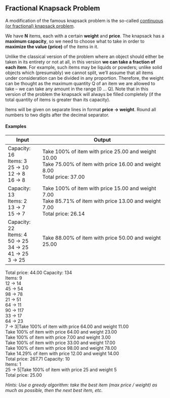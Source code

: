 ## Fractional Knapsack Problem
A modification of the famous knapsack problem is the so-called [continuous (or fractional) knapsack problem](https://en.wikipedia.org/wiki/Continuous_knapsack_problem). 

We have **N** items, each with a certain **weight** and **price**. The knapsack has a **maximum capacity**, so we need to choose what to take in order to **maximize the value (price)** of the items in it. 

Unlike the classical version of the problem where an object should either be taken in its entirety or not at all, in this version **we can take a fraction of each item**. For example, such items may be liquids or powders; unlike solid objects which (presumably) we cannot split, we’ll assume that all items under consideration can be divided in any proportion. Therefore, the weight can be thought as the maximum quantity Q of an item we are allowed to take – we can take any amount in the range [0 … Q]. Note that in this version of the problem the knapsack will always be filled completely (if the total quantity of items is greater than its capacity).

Items will be given on separate lines in format **price -> weight**. Round all numbers to two digits after the decimal separator.

#### Examples
Input|Output
-|-
Capacity: 16<br>Items: 3<br>25 -> 10<br>12 -> 8<br>16 -> 8|Take 100% of item with price 25.00 and weight 10.00<br>Take 75.00% of item with price 16.00 and weight 8.00<br>Total price: 37.00
Capacity: 13<br>Items: 2<br>13 -> 7<br>15 -> 7|Take 100% of item with price 15.00 and weight 7.00<br>Take 85.71% of item with price 13.00 and weight 7.00<br>Total price: 26.14
Capacity: 22<br>Items: 4<br>50 -> 25<br>34 -> 25<br>41 -> 25<br>3 -> 25|Take 88.00% of item with price 50.00 and weight 25.00<br>
Total price: 44.00
Capacity: 134<br>Items: 9<br>12 -> 14<br>45 -> 54<br>98 -> 78<br>21 -> 51<br>64 -> 11<br>90 -> 117<br>33 -> 17<br>64 -> 23<br>7 -> 3|Take 100% of item with price 64.00 and weight 11.00<br>Take 100% of item with price 64.00 and weight 23.00<br>Take 100% of item with price 7.00 and weight 3.00<br>Take 100% of item with price 33.00 and weight 17.00<br>Take 100% of item with price 98.00 and weight 78.00<br>Take 14.29% of item with price 12.00 and weight 14.00<br>Total price: 267.71
Capacity: 10<br>Items: 1<br>25 -> 5|Take 100% of item with price 25 and weight 5<br>Total price: 25.00

*Hints: Use a greedy algorithm: take the best item (max price / weight) as much as possible, then the next best item, etc.*
